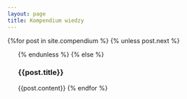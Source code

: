 ```yaml
---
layout: page
title: Kompendium wiedzy
---
```


<section>
    {%for post in site.compendium %}
      {% unless post.next %}
        <ul>
      {% endunless %}
      {% else %}
          <h3>{{post.title}}</h3>
          {{post.content}}
    {% endfor %}
    </ul>
</section>